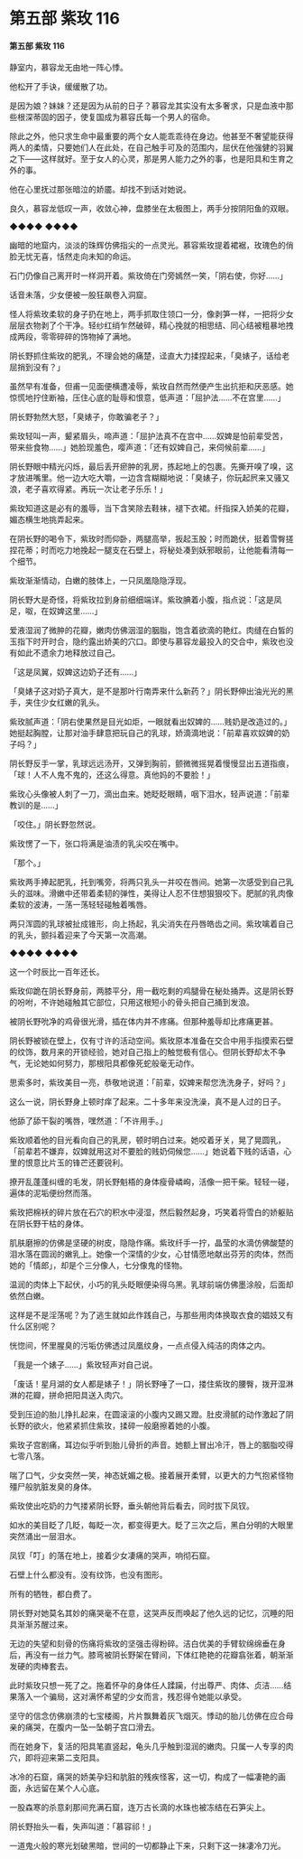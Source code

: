 # 第五部 紫玫 116

#### 第五部 紫玫 116

静室内，慕容龙无由地一阵心悸。

他松开了手诀，缓缓散了功。

是因为娘？妹妹？还是因为从前的日子？慕容龙其实没有太多奢求，只是血液中那些根深蒂固的因子，使复国成为慕容氏每一个男人的宿命。

除此之外，他只求生命中最重要的两个女人能乖乖待在身边。他甚至不奢望能获得两人的柔情，只要她们人在此处，在自己触手可及的范围内，屈伏在他强健的羽翼之下——这样就好。至于女人的心灵，那是男人能力之外的事，也是阳具和生育之外的事。

他在心里抚过那张暗泣的娇靥。却找不到话对她说。

良久，慕容龙低叹一声，收敛心神，盘膝坐在太极图上，两手分按阴阳鱼的双眼。

◆◆◆◆ ◆◆◆◆

幽暗的地窟内，淡淡的珠辉仿佛指尖的一点灵光。慕容紫玫提着裙裾，玫瑰色的俏脸无忧无喜，恬然走向未知的命运。

石门仍像自己离开时一样洞开着。紫玫倚在门旁嫣然一笑，「阴右使，你好……」

话音未落，少女便被一股狂飙卷入洞窟。

怪人将紫玫柔软的身子扔在地上，两手抓取住领口一分，像剥笋一样，一把将少女层层衣物剥了个干净。轻纱红绡乍然破碎，精心挽就的相思结、同心结被粗暴地拽成两段，零零碎碎的饰物掉了满地。

阴长野抓住紫玫的肥乳，不理会她的痛楚，迳直大力揉捏起来，「臭婊子，话给老屈捎到没有？」

虽然早有准备，但甫一见面便横遭凌辱，紫玫自然而然便产生出抗拒和厌恶感。她惊慌地拧住断袖，压住心底的耻辱和恨意，低声道：「屈护法……不在宫里……」

阴长野勃然大怒，「臭婊子，你敢骗老子？」

紫玫轻叫一声，颦紧眉头，啼声道：「屈护法真不在宫中……奴婢是怕前辈受苦，带来些食物……」她脸现羞色，嘤声道：「还有奴婢自己，来伺候前辈……」

阴长野眼中精光闪烁，最后丢开瘀肿的乳房，拣起地上的包裹。先撕开嗅了嗅，这才放进嘴里。他一边大吃大嚼，一边含含糊糊地说：「臭婊子，你玩起屄来又骚又浪，老子喜欢得紧。再玩一次让老子乐乐！」

紫玫知道这是必有的羞辱，当下含笑除去鞋袜，褪下衣裙。纤指探入娇美的花瓣，媚态横生地挑弄起来。

在阴长野的喝令下，紫玫时而仰卧，两腿高举，扳起玉股；时而跪伏，挺着雪臀搓捏花蒂；时而吃力地挽起一腿支在石壁上，将秘处凑到妖邪眼前，让他能看清每一个细节。

紫玫渐渐情动，白嫩的肢体上，一只凤凰隐隐浮现。

阴长野大是奇怪，将紫玫拉到身前细细端详。紫玫腆着小腹，指点说：「这是凤足，呶，在奴婢这里……」

爱液湿润了微肿的花瓣，嫩肉仿佛洇湿的胭脂，饱含着欲滴的艳红。肉缝在白皙的玉指下时开时合，隐约露出娇美的穴口。即使与慕容龙最投入的交合中，紫玫也没有如此不遗余力地释放过自己。

「这是凤翼，奴婢这边奶子还有……」

「臭婊子这对奶子真大，是不是那叶行南弄来什么新药？」阴长野伸出油光光的黑手，夹住少女红嫩的乳头。

紫玫腻声道：「阴右使果然是目光如炬，一眼就看出奴婢的……贱奶是改造过的。」她挺起胸膛，让那对油手肆意把玩自己的乳球，娇滴滴地说：「前辈喜欢奴婢的奶子吗？」

阴长野反手一掌，乳球远远汤开，又弹到胸前，颤微微摇晃着慢慢显出五道指痕，「球！人不人鬼不鬼的，还这么得意。真他妈的不要脸！」

紫玫心头像被人刺了一刀，滴出血来。她眨眨眼睛，咽下泪水，轻声说道：「前辈教训的是……」

「咬住。」阴长野忽然说。

紫玫愣了一下，张口将满是油渍的乳尖咬在嘴中。

「那个。」

紫玫两手捧起肥乳，托到嘴旁，将两只乳头一并咬在唇间。她第一次感受到自己乳头的滋味。滑嫩中还带着柔韧的弹性，美得让人忍不住想狠狠咬下。肥腻的乳肉像柔软的波涛，一荡一荡轻轻碰触着嘴唇。

两只浑圆的乳球被扯成锥形，向上扬起，乳尖消失在丹唇皓齿之间。紫玫噙着自己的乳头，颤抖着迎来了今天第一次高潮。

◆◆◆◆ ◆◆◆◆

这一个时辰比一百年还长。

紫玫仰跪在阴长野身前，两膝平分，用一截吃剩的鸡腿骨在秘处捅弄。这是阴长野的吩咐，不许她碰触其它部位，只用这根短小的骨头把自己捅到发浪。

被阴长野吮净的鸡骨很光滑，插在体内并不疼痛。但那种羞辱却比疼痛更甚。

阴长野被锁在壁上，仅有寸许的活动空间。紫玫原本准备在交合中用手指摸索石壁的纹饰，数月来的开锁经验，她对自己指上的触觉极有信心。但阴长野却太不争气，无论她如何努力，那根阳具都像死蛇般毫无动作。

思索多时，紫玫美目一亮，恭敬地说道：「前辈，奴婢来帮您洗洗身子，好吗？」

这么一说，阴长野身上顿时痒了起来。二十多年来没洗澡，真不是人过的日子。

他舔了舔干裂的嘴唇，嘿然道：「不许用手。」

紫玫顺着他的目光看向自己的乳房，顿时明白过来。她咬着牙关，晃了晃圆乳，「前辈若不嫌弃，奴婢就用这对不要脸的贱奶伺候您……」她说着下贱的话语，心里的恨意比片玉的锋芒还要锐利。

撩开乱蓬蓬纠缠的毛发，阴长野魁梧的身体瘦骨嶙峋，活像一把干柴。轻轻一碰，遍体的泥垢便纷然而落。

紫玫把棉袄的碎片放在石穴的积水中浸湿，然后毅然起身，巧笑着将雪白的娇躯贴在阴长野干枯的身体。

肌肤磨擦的仿佛是坚硬的树皮，隐隐作痛。紫玫纤手一拧，晶莹的水滴仿佛酸楚的泪水落在圆润的嫩乳上。她像一个深情的少女，心甘情愿地献出芬芳的肉体，然而她的「情郎」，却是个三分像人，七分像鬼的怪物。

温润的肉体上下起伏，小巧的乳头眨眼便染得乌黑。乳球前端仿佛墨涂般，后面却依然白嫩。

这样是不是淫荡呢？为了逃生就如此作践自己，与那些用肉体换取衣食的娼妓又有什么区别呢？

恍惚间，怀里腥臭的污垢仿佛透过凤凰纹身，一点点侵入纯洁的肉体之内。

「我是一个婊子……」紫玫轻声对自己说。

「废话！星月湖的女人都是婊子！」阴长野唾了一口，搂住紫玫的腰臀，拨开湿淋淋的花瓣，拼命把阳具送入肉穴。

受到压迫的胎儿挣扎起来，在圆滚滚的小腹内又踢又蹬。肚皮滑腻的动作激起了阴长野的欲火，他紧紧抓住紫玫，揉碎一般磨擦着她的小腹。

紫玫子宫剧痛，耳边似乎听到胎儿骨折的声音。她额上冒出冷汗，唇上的胭脂咬得七零八落。

喘了口气，少女突然一笑，神态妩媚之极。接着展开柔臂，以更大的力气抱紧怪物殭尸般肮脏发臭的身体。

紫玫使出吃奶的力气搂紧阴长野，垂头朝他背后看去，同时拔下凤钗。

如水的美目眨了几眨，每眨一次，都变得更大。眨了三次之后，黑白分明的大眼里突然涌出一层泪水。

凤钗「叮」的落在地上，接着少女凄痛的哭声，响彻石窟。

石壁上什么都没有。没有纹饰，也没有图形。

所有的牺牲，都白费了。

阴长野对她莫名其妙的痛哭毫不在意，这哭声反而唤起了他久远的记忆，沉睡的阳具渐渐苏醒过来。

无边的失望和刻骨的伤痛将紫玫的坚强击得粉碎。洁白优美的手臂软绵绵垂在身后，再没有一丝力气。膝弯被阴长野架在臂间，下体红艳艳的花瓣翕张着，朝渐渐发硬的肉棒套去。

此时紫玫只想一死了之。拖着怀孕的身体任人蹂躏，付出尊严、肉体、贞洁……结果落入一个骗局，这对满怀希望的少女而言，残忍得令她能以承受。

坚守的信念仿佛崩溃的七宝楼阁，片片飘舞着灰飞烟灭。悸动的胎儿仿佛在应合母亲的痛哭，在腹内一坠一坠朝子宫口滑去。

而在她身下，复活的阳具笔直竖起，龟头几乎触到湿润的嫩肉。只属一人专享的肉穴，即将迎来第二支阳具。

冰冷的石窟，痛哭的娇美孕妇和肮脏的残疾怪客，这一切，构成了一幅凄艳的画面，永远留在某个人心底。

一股森寒的杀意刹那间充满石窟，连万古长滴的水珠也被冻结在石笋尖上。

阴长野抬头一看，失声叫道：「慕容祁！」

一道鬼火般的寒光划破黑暗，世间的一切都静止下来，只剩下这一抹凄冷刀光。

